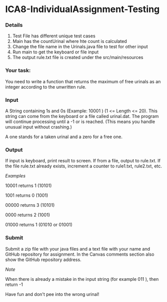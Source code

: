 # ICA8-IndividualAssignment-Testing

### Details
1. Test File has different unique test cases
2. Main has the countUrinal where hte count is calculated
3. Change the file name in the Urinals.java file to test for other input
4. Run main to get the keyboard or file input
5. The output rule.txt file is created under the src/main/resources

### Your task: 
You need to write a function that returns the maximum of free urinals as an integer according to the unwritten rule. 

### Input 
A String containing 1s and 0s (Example:  10001 ) (1 <= Length <= 20). This string can come from the keyboard or a file 
called urinal.dat. The program will continue processing until a -1 or <eof> is reached. (This means you handle unusual 
input without crashing.) 

A one stands for a taken urinal and a zero for a free one. 

### Output 
If input is keyboard, print result to screen. If from a file, output to rule.txt. If the file rule.txt already exists, increment a 
counter to rule1.txt, rule2.txt, etc. 

_Examples_ 

10001  returns 1 (10101) 

1001  returns 0 (1001) 

00000  returns 3 (10101) 

0000  returns 2 (1001) 

01000  returns 1 (01010 or 01001) 

### Submit 
Submit a zip file with your java files and a text file with your name and GitHub repository for 
assignment. In the Canvas comments section also show the GitHub repository address. 

_*Note*_ 

When there is already a mistake in the input string (for example  011 ), then return  -1  

Have fun and don't pee into the wrong urinal!